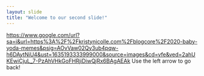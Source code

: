```yaml
---
layout: slide
title: "Welcome to our second slide!"
---
```

https://www.google.com/url?sa=i&url=https%3A%2F%2Fkristynicolle.com%2Fblogcore%2F2020-baby-yoda-memes&psig=AOvVaw02Qy3ub4pqw-h6DAytNiU4&ust=1635193333999000&source=images&cd=vfe&ved=2ahUKEwiCjuL_7-PzAhVHkGoFHRjiDiwQjRx6BAgAEAk
Use the left arrow to go back!

